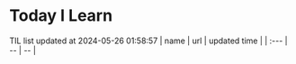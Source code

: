# Today I Learn 
TIL list updated at 2024-05-26 01:58:57
| name | url | updated time |
| :--- | -- | -- |
